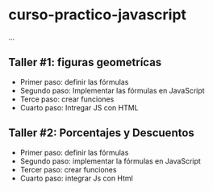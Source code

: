 # curso-practico-javascript
...

## Taller #1: figuras geometrícas

- Primer paso: definir las fórmulas
- Segundo paso:  Implementar las fórmulas en JavaScript
- Terce paso: crear funciones
- Cuarto paso: Intregar JS con HTML

## Taller #2: Porcentajes y Descuentos

- Primer paso: definir las fórmulas
- Segundo paso: implementar la fórmulas en JavaScript
- Tercer paso: crear funciones
- Cuarto paso: integrar Js con Html
